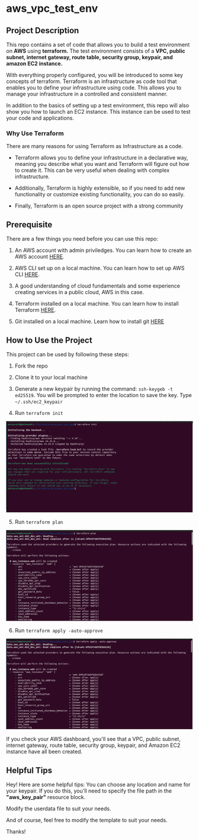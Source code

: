 # aws_vpc_test_env

## Project Description
This repo contains a set of code that allows you to build a test environment on **AWS** using **terraform.** The test environment consists of a **VPC, public subnet, internet gateway, route table, security group, keypair, and amazon EC2 instance.**

With everything properly configured, you will be introduced to some key concepts of terraform. Terraform is an infrastructure as code tool that enables you to define your infrastructure using code. This allows you to manage your infrastructure in a controlled and consistent manner.

In addition to the basics of setting up a test environment, this repo will also show you how to launch an EC2 instance. This instance can be used to test your code and applications.

### Why Use Terraform
There are many reasons for using Terraform as Infrastructure as a code. 
- Terraform allows you to define your infrastructure in a declarative way, meaning you describe what you want and Terraform will figure out how to create it. This can be very useful when dealing with complex infrastructure. 

- Additionally, Terraform is highly extensible, so if you need to add new functionality or customize existing functionality, you can do so easily. 

- Finally, Terraform is an open source project with a strong community

## Prerequisite

There are a few things you need before you can use this repo:

1) An AWS account with admin priviledges. You can learn how to create an AWS account [HERE](https://docs.aws.amazon.com/polly/latest/dg/setting-up.html).

2) AWS CLI set up on a local machine. You can learn how to set up AWS CLI [HERE](https://docs.aws.amazon.com/cli/latest/userguide/cli-configure-quickstart.html).

3) A good understanding of cloud fundamentals and some experience creating services in a public cloud, AWS in this case.

4) Terraform installed on a local machine. You can learn how to install Terraform [HERE](https://learn.hashicorp.com/tutorials/terraform/install-cli).

5) Git installed on a local machine. Learn how to install git [HERE](https://github.com/git-guides/install-git)

## How to Use the Project

This project can be used by following these steps:
1) Fork the repo

2) Clone it to your local machine

3) Generate a new keypair by running the command: `ssh-keygeb -t ed25519`. You will be prompted to enter the location to save the key. Type `~/.ssh/ec2_keypair`

4) Run `terraform init`

![Terraform init command!](terraform/terraform_images/terraform_init.png)

5) Run `terraform plan`

![Terraform plan command!](terraform/terraform_images/terraform_plan_command.png)

6) Run `terraform apply -auto-approve`

![Terraform apply command!](terraform/terraform_images/terraform_apply.png)

If you check your AWS dashboard, you'll see that a VPC, public subnet, internet gateway, route table, security group, keypair, and Amazon EC2 instance have all been created.

## Helpful Tips
Hey! Here are some helpful tips:
You can choose any location and name for your keypair. If you do this, you'll need to specify the file path in the **"aws_key_pair"** resource block.

Modify the userdata file to suit your needs.

And of course, feel free to modify the template to suit your needs.

Thanks!


